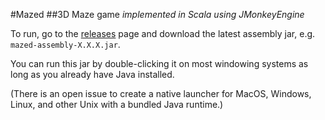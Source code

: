 #Mazed
##3D Maze game
_implemented in Scala using JMonkeyEngine_

To run, go to the [releases](https://github.com/ezoerner/mazed/releases) page and download the latest
assembly jar, e.g. `mazed-assembly-X.X.X.jar`.

You can run this jar by double-clicking it on most windowing systems as long as you already have Java installed.

(There is an open issue to create a native launcher for MacOS, Windows, Linux, and other Unix with a bundled Java
runtime.)



